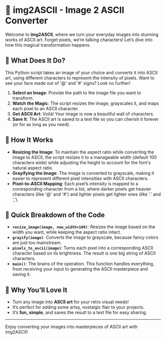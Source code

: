 
# 🎨 img2ASCII - Image 2 ASCII Converter

Welcome to **img2ASCII**, where we turn your everyday images into stunning works of ASCII art. Forget pixels, we’re talking characters! Let’s dive into how this magical transformation happens.

## 🎯 What Does It Do?

This Python script takes an image of your choice and converts it into ASCII art, using different characters to represent the intensity of pixels. Want to see your face made out of '@' and '#' signs? Look no further!

1. **Select an Image**: Provide the path to the image file you want to transform.
2. **Watch the Magic**: The script resizes the image, grayscales it, and maps each pixel to an ASCII character.
3. **Get ASCII Art**: Voilà! Your image is now a beautiful wall of characters.
4. **Save It**: The ASCII art is saved to a text file so you can cherish it forever (or for as long as you need).

## 🧩 How It Works

- **Resizing the Image**: To maintain the aspect ratio while converting the image to ASCII, the script resizes it to a manageable width (default 100 characters wide) while adjusting the height to account for the font's natural aspect ratio.
- **Grayifying the Image**: The image is converted to grayscale, making it easier to represent different pixel intensities with ASCII characters.
- **Pixel-to-ASCII Mapping**: Each pixel’s intensity is mapped to a corresponding character from a list, where darker pixels get heavier characters (like '@' and '#') and lighter pixels get lighter ones (like '.' and ',').

## 🚀 Quick Breakdown of the Code

- **`resize_image(image, new_width=100)`**: Resizes the image based on the width you want, while keeping the aspect ratio intact.
- **`grayify(image)`**: Converts the image to grayscale, because fancy colors are just too mainstream.
- **`pixels_to_ascii(image)`**: Turns each pixel into a corresponding ASCII character based on its brightness. The result is one big string of ASCII characters.
- **`main()`**: The brains of the operation. This function handles everything, from receiving your input to generating the ASCII masterpiece and saving it.

## 🎉 Why You’ll Love It

- Turn any image into **ASCII art** for your retro visual needs!
- It’s perfect for adding some artsy, nostalgic flair to your projects.
- It’s **fun, simple**, and saves the result to a text file for easy sharing.

---

Enjoy converting your images into masterpieces of ASCII art with img2ASCII!
